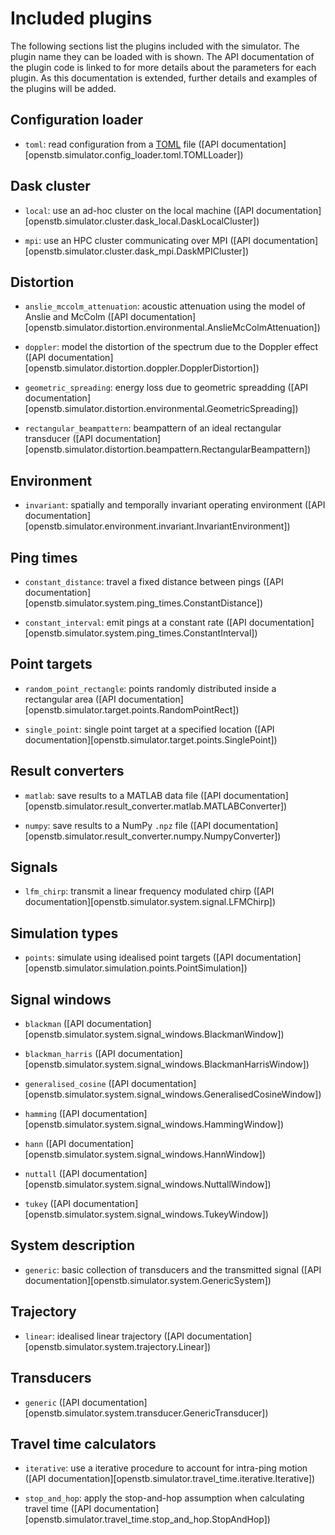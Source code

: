 # Included plugins

The following sections list the plugins included with the simulator. The plugin name
they can be loaded with is shown. The API documentation of the plugin code is linked to
for more details about the parameters for each plugin. As this documentation is
extended, further details and examples of the plugins will be added.


## Configuration loader

* `toml`: read configuration from a [TOML](https://toml.io) file
  ([API documentation][openstb.simulator.config_loader.toml.TOMLLoader])


## Dask cluster

* `local`: use an ad-hoc cluster on the local machine
  ([API documentation][openstb.simulator.cluster.dask_local.DaskLocalCluster])

* `mpi`: use an HPC cluster communicating over MPI
  ([API documentation][openstb.simulator.cluster.dask_mpi.DaskMPICluster])


## Distortion

* `anslie_mccolm_attenuation`: acoustic attenuation using the model of Anslie and McColm
  ([API documentation][openstb.simulator.distortion.environmental.AnslieMcColmAttenuation])

* `doppler`: model the distortion of the spectrum due to the Doppler effect
  ([API documentation][openstb.simulator.distortion.doppler.DopplerDistortion])

* `geometric_spreading`: energy loss due to geometric spreadding
  ([API documentation][openstb.simulator.distortion.environmental.GeometricSpreading])

* `rectangular_beampattern`: beampattern of an ideal rectangular transducer
  ([API documentation][openstb.simulator.distortion.beampattern.RectangularBeampattern])


## Environment

* `invariant`: spatially and temporally invariant operating environment
  ([API documentation][openstb.simulator.environment.invariant.InvariantEnvironment])


## Ping times

* `constant_distance`: travel a fixed distance between pings
  ([API documentation][openstb.simulator.system.ping_times.ConstantDistance])

* `constant_interval`: emit pings at a constant rate
  ([API documentation][openstb.simulator.system.ping_times.ConstantInterval])


## Point targets

* `random_point_rectangle`: points randomly distributed inside a rectangular area
  ([API documentation][openstb.simulator.target.points.RandomPointRect])

* `single_point`: single point target at a specified location
  ([API documentation][openstb.simulator.target.points.SinglePoint])


## Result converters

* `matlab`: save results to a MATLAB data file
  ([API documentation][openstb.simulator.result_converter.matlab.MATLABConverter])

* `numpy`: save results to a NumPy `.npz` file
  ([API documentation][openstb.simulator.result_converter.numpy.NumpyConverter])


## Signals

* `lfm_chirp`: transmit a linear frequency modulated chirp
  ([API documentation][openstb.simulator.system.signal.LFMChirp])


## Simulation types

* `points`: simulate using idealised point targets
  ([API documentation][openstb.simulator.simulation.points.PointSimulation])


## Signal windows

* `blackman`
  ([API documentation][openstb.simulator.system.signal_windows.BlackmanWindow])

* `blackman_harris`
  ([API documentation][openstb.simulator.system.signal_windows.BlackmanHarrisWindow])

* `generalised_cosine`
  ([API documentation][openstb.simulator.system.signal_windows.GeneralisedCosineWindow])

* `hamming`
  ([API documentation][openstb.simulator.system.signal_windows.HammingWindow])

* `hann`
  ([API documentation][openstb.simulator.system.signal_windows.HannWindow])

* `nuttall`
  ([API documentation][openstb.simulator.system.signal_windows.NuttallWindow])

* `tukey`
  ([API documentation][openstb.simulator.system.signal_windows.TukeyWindow])


## System description

* `generic`: basic collection of transducers and the transmitted signal
  ([API documentation][openstb.simulator.system.GenericSystem])


## Trajectory

* `linear`: idealised linear trajectory
  ([API documentation][openstb.simulator.system.trajectory.Linear])


## Transducers

* `generic`
  ([API documentation][openstb.simulator.system.transducer.GenericTransducer])


## Travel time calculators

* `iterative`: use a iterative procedure to account for intra-ping motion
  ([API documentation][openstb.simulator.travel_time.iterative.Iterative])

* `stop_and_hop`: apply the stop-and-hop assumption when calculating travel time
  ([API documentation][openstb.simulator.travel_time.stop_and_hop.StopAndHop])
